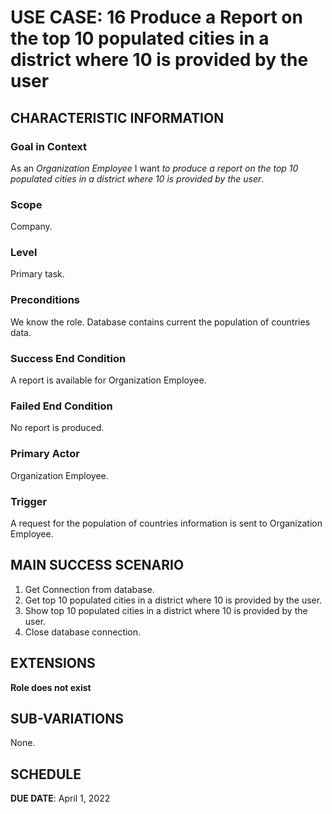 # USE CASE: 16 Produce a Report on the top 10 populated cities in a district where 10 is provided by the user
## CHARACTERISTIC INFORMATION

### Goal in Context

As an *Organization Employee* I want *to produce a report on the top 10 populated cities in a district where 10 is provided by the user*.

### Scope

Company.

### Level

Primary task.

### Preconditions

We know the role.  Database contains current the population of countries data.

### Success End Condition

A report is available for Organization Employee.

### Failed End Condition

No report is produced.

### Primary Actor

Organization Employee.

### Trigger

A request for the population of countries information is sent to Organization Employee.

## MAIN SUCCESS SCENARIO

1. Get Connection from database.
2. Get top 10 populated cities in a district where 10 is provided by the user.
3. Show top 10 populated cities in a district where 10 is provided by the user.
4. Close database connection.

## EXTENSIONS

**Role does not exist**

## SUB-VARIATIONS

None.

## SCHEDULE

**DUE DATE**: April 1, 2022
